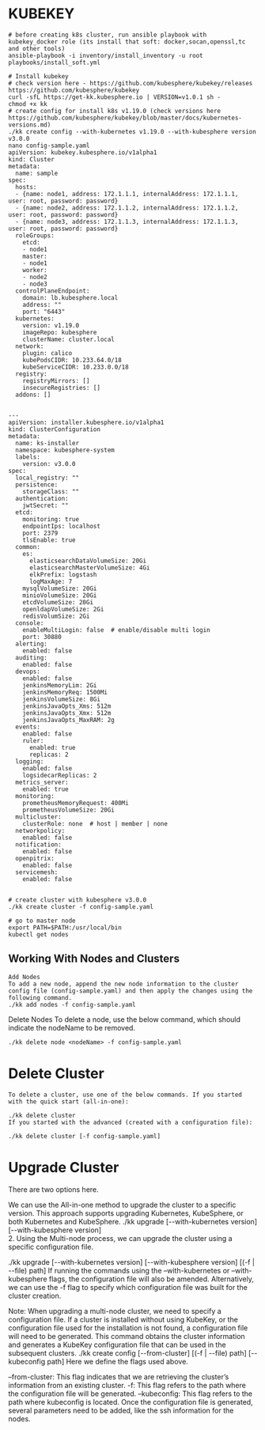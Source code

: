 # KUBEKEY
```
# before creating k8s cluster, run ansible playbook with kubekey_docker role (its install that soft: docker,socan,openssl,tc and other tools)
ansible-playbook -i inventory/install_inventory -u root playbooks/install_soft.yml
```
```
# Install kubekey
# check version here - https://github.com/kubesphere/kubekey/releases
https://github.com/kubesphere/kubekey
curl -sfL https://get-kk.kubesphere.io | VERSION=v1.0.1 sh -
chmod +x kk
# create config for install k8s v1.19.0 (check versions here https://github.com/kubesphere/kubekey/blob/master/docs/kubernetes-versions.md)
./kk create config --with-kubernetes v1.19.0 --with-kubesphere version v3.0.0
nano config-sample.yaml
apiVersion: kubekey.kubesphere.io/v1alpha1
kind: Cluster
metadata:
  name: sample
spec:
  hosts:
  - {name: node1, address: 172.1.1.1, internalAddress: 172.1.1.1, user: root, password: password}
  - {name: node2, address: 172.1.1.2, internalAddress: 172.1.1.2, user: root, password: password}
  - {name: node3, address: 172.1.1.3, internalAddress: 172.1.1.3, user: root, password: password}
  roleGroups:
    etcd:
    - node1
    master: 
    - node1
    worker:
    - node2
    - node3
  controlPlaneEndpoint:
    domain: lb.kubesphere.local
    address: ""
    port: "6443"
  kubernetes:
    version: v1.19.0
    imageRepo: kubesphere
    clusterName: cluster.local
  network:
    plugin: calico
    kubePodsCIDR: 10.233.64.0/18
    kubeServiceCIDR: 10.233.0.0/18
  registry:
    registryMirrors: []
    insecureRegistries: []
  addons: []


---
apiVersion: installer.kubesphere.io/v1alpha1
kind: ClusterConfiguration
metadata:
  name: ks-installer
  namespace: kubesphere-system
  labels:
    version: v3.0.0
spec:
  local_registry: ""
  persistence:
    storageClass: ""
  authentication:
    jwtSecret: ""
  etcd:
    monitoring: true
    endpointIps: localhost
    port: 2379
    tlsEnable: true
  common:
    es:
      elasticsearchDataVolumeSize: 20Gi
      elasticsearchMasterVolumeSize: 4Gi
      elkPrefix: logstash
      logMaxAge: 7
    mysqlVolumeSize: 20Gi
    minioVolumeSize: 20Gi
    etcdVolumeSize: 20Gi
    openldapVolumeSize: 2Gi
    redisVolumSize: 2Gi
  console:
    enableMultiLogin: false  # enable/disable multi login
    port: 30880
  alerting:
    enabled: false
  auditing:
    enabled: false
  devops:
    enabled: false
    jenkinsMemoryLim: 2Gi
    jenkinsMemoryReq: 1500Mi
    jenkinsVolumeSize: 8Gi
    jenkinsJavaOpts_Xms: 512m
    jenkinsJavaOpts_Xmx: 512m
    jenkinsJavaOpts_MaxRAM: 2g
  events:
    enabled: false
    ruler:
      enabled: true
      replicas: 2
  logging:
    enabled: false
    logsidecarReplicas: 2
  metrics_server:
    enabled: true
  monitoring:
    prometheusMemoryRequest: 400Mi
    prometheusVolumeSize: 20Gi
  multicluster:
    clusterRole: none  # host | member | none
  networkpolicy:
    enabled: false
  notification:
    enabled: false
  openpitrix:
    enabled: false
  servicemesh:
    enabled: false

  
# create cluster with kubesphere v3.0.0
./kk create cluster -f config-sample.yaml

# go to master node
export PATH=$PATH:/usr/local/bin
kubectl get nodes

```
## Working With Nodes and Clusters
```
Add Nodes
To add a new node, append the new node information to the cluster config file (config-sample.yaml) and then apply the changes using the following command.
./kk add nodes -f config-sample.yaml
```
Delete Nodes
To delete a node, use the below command, which should indicate the nodeName to be removed.
```
./kk delete node <nodeName> -f config-sample.yaml
```
# Delete Cluster
```
To delete a cluster, use one of the below commands. If you started with the quick start (all-in-one):

./kk delete cluster
If you started with the advanced (created with a configuration file):

./kk delete cluster [-f config-sample.yaml]
```
# Upgrade Cluster
There are two options here. 

We can use the All-in-one method to upgrade the cluster to a specific version. This approach supports upgrading Kubernetes, KubeSphere, or both Kubernetes and KubeSphere.
./kk upgrade [--with-kubernetes version] [--with-kubesphere version]  
2. Using the Multi-node process, we can upgrade the cluster using a specific configuration file.

./kk upgrade [--with-kubernetes version] [--with-kubesphere version] [(-f | --file) path] 
If running the commands using the –with-kubernetes or –with-kubesphere flags, the configuration file will also be amended. Alternatively, we can use the -f flag to specify which configuration file was built for the cluster creation.

Note:
When upgrading a multi-node cluster, we need to specify a configuration file. If a cluster is installed without using KubeKey, or the configuration file used for the installation is not found, a configuration file will need to be generated. This command obtains the cluster information and generates a KubeKey configuration file that can be used in the subsequent clusters.
./kk create config [--from-cluster] [(-f | --file) path] [--kubeconfig path]
Here we define the flags used above. 

–from-cluster: This flag indicates that we are retrieving the cluster’s information from an existing cluster.
-f: This flag refers to the path where the configuration file will be generated.
–kubeconfig: This flag refers to the path where kubeconfig is located.
Once the configuration file is generated, several parameters need to be added, like the ssh information for the nodes.
